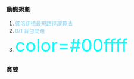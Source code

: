 ### 動態規劃
1. <font color=#87CEEB>佛洛伊德最短路徑演算法</font>
2. <font color=#87CEEA>0/1 背包問題</font>
3. <font color=#00ffff size=72>color=#00ffff</font>
### 貪婪












































[#1]: here
